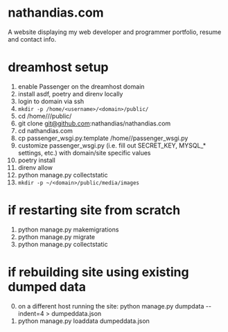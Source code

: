 # nathandias.com

A website displaying my web developer and programmer portfolio, resume and contact info.

# dreamhost setup
1. enable Passenger on the dreamhost domain
2. install asdf, poetry and direnv locally
3. login to domain via ssh
4. `mkdir -p /home/<username>/<domain>/public/`
5. cd /home/<username>/<domain>/public/
6. git clone git@github.com:nathandias/nathandias.com
7. cd nathandias.com
8. cp passenger_wsgi.py.template /home/<username>/passenger_wsgi.py
9. customize passenger_wsgi.py (i.e. fill out SECRET_KEY, MYSQL_* settings, etc.) with domain/site specific values
10. poetry install
11. direnv allow
12. python manage.py collectstatic
13. `mkdir -p ~/<domain>/public/media/images`

# if restarting site from scratch
1. python manage.py makemigrations
2. python manage.py migrate
3. python manage.py collectstatic

# if rebuilding site using existing dumped data
0. on a different host running the site: python manage.py dumpdata --indent=4 > dumpeddata.json
1. python manage.py loaddata dumpeddata.json


